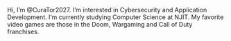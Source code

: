 Hi, I’m @CuraTor2027.
I’m interested in Cybersecurity and Application Development.
I’m currently studying Computer Science at NJIT.
My favorite video games are those in the Doom, Wargaming and Call of Duty franchises.
